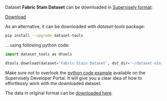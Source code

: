 Dataset **Fabric Stain Dataset** can be downloaded in [Supervisely format](https://developer.supervisely.com/api-references/supervisely-annotation-json-format):

 [Download](https://assets.supervisely.com/supervisely-supervisely-assets-public/teams_storage/f/x/w9/uUe1EgyhARa6qs8DT3Kv7klAGPDHdUUTETydcHbdgHBTYpPDlDMCih68F4NHlDJKZhB8frHPRAcVpiWvRhfxELwx0Drks6m1ttUce9ZVT99heq4uvin45irgIiHx.tar)

As an alternative, it can be downloaded with *dataset-tools* package:
``` bash
pip install --upgrade dataset-tools
```

... using following python code:
``` python
import dataset_tools as dtools

dtools.download(dataset='Fabric Stain Dataset', dst_dir='~/dataset-ninja/')
```
Make sure not to overlook the [python code example](https://developer.supervisely.com/getting-started/python-sdk-tutorials/iterate-over-a-local-project) available on the Supervisely Developer Portal. It will give you a clear idea of how to effortlessly work with the downloaded dataset.

The data in original format can be [downloaded here](https://www.kaggle.com/datasets/priemshpathirana/fabric-stain-dataset/download?datasetVersionNumber=1).